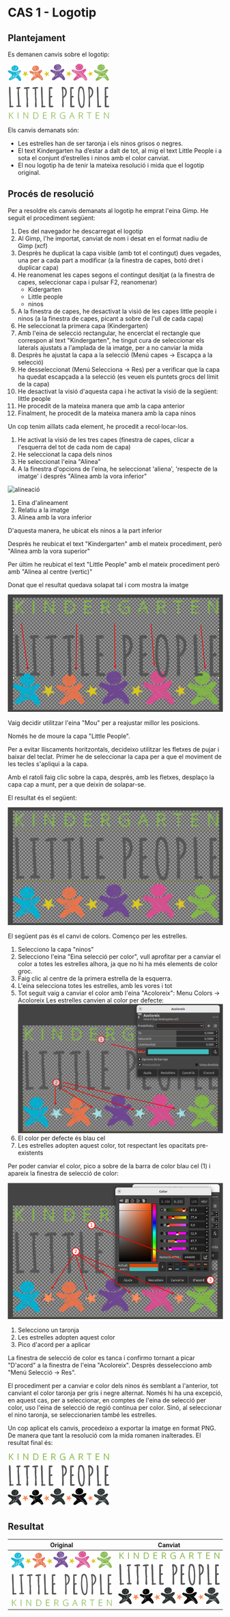 # CAS 1 - Logotip
## Plantejament

Es demanen canvis sobre el logotip:

![logotip original](./images/logo-kindergarten.png)

Els canvis demanats són:

- Les estrelles han de ser taronja i els ninos grisos o negres.
- El text Kindergarten ha d’estar a dalt de tot, al mig el text Little People i a sota el conjunt
  d’estrelles i ninos amb el color canviat.
- El nou logotip ha de tenir la mateixa resolució i mida que el logotip original.

## Procés de resolució

Per a resoldre els canvis demanats al logotip he emprat l'eina Gimp. He seguit el procediment següent:

1. Des del navegador he descarregat el logotip
2. Al Gimp, l'he importat, canviat de nom i desat en el format nadiu de Gimp (xcf)
3. Desprès he duplicat la capa visible (amb tot el contingut) dues vegades, una per a cada part a modificar (a la finestra de capes, botó dret i duplicar capa)
4. He reanomenat les capes segons el contingut desitjat (a la finestra de capes, seleccionar capa i pulsar F2, reanomenar)
   * Kidergarten
   * Little people
   * ninos
5. A la finestra de capes, he desactivat la visió de les capes little people i ninos (a la finestra de capes, picant a sobre de l'ull de cada capa)
6. He seleccionat la primera capa (Kindergarten)
7. Amb l'eina de selecció rectangular, he encerclat el rectangle que correspon al text "Kindergarten", he tingut cura de seleccionar els laterals ajustats a l'amplada de la imatge, per a no canviar la mida
8. Desprès he ajustat la capa a la selecció (Menú capes -> Escapça a la selecció)
9. He desseleccionat (Menú Selecciona -> Res) per a verificar que la capa ha quedat escapçada a la selecció (es veuen els puntets grocs del límit de la capa)
10. He desactivat la visió d'aquesta capa i he activat la visió de la següent: little people
11. He procedit de la mateixa manera que amb la capa anterior
12. Finalment, he procedit de la mateixa manera amb la capa ninos



Un cop tenim aïllats cada element, he procedit a recol·locar-los.

1. He activat la visió de les tres capes (finestra de capes, clicar a l'esquerra del tot de cada nom de capa)
2. He seleccionat la capa dels ninos
3. He seleccionat l'eina "Alinea"
4. A la finestra d'opcions de l'eina, he seleccionat 'aliena', 'respecte de la imatge' i desprès "Alinea amb la vora inferior"

![alineació](./images/alineació.png)

1. Eina d'alineament
2. Relatiu a la imatge
3. Alinea amb la vora inferior

D'aquesta manera, he ubicat els ninos a la part inferior

Desprès he reubicat el text "Kindergarten" amb el mateix procediment, però "Alinea amb la vora superior"

Per últim he reubicat el text "Little People" amb el mateix procediment però amb "Alinea al centre (vertic)"

Donat que el resultat quedava solapat tal i com mostra la imatge

![solapament](./images/solapament.png)

Vaig decidir utilitzar l'eina "Mou" per a reajustar millor les posicions.

Només he de moure la capa "Little People".

Per a evitar lliscaments horitzontals, decideixo utilitzar les fletxes de pujar i baixar del teclat. Primer he de seleccionar la capa per a que el moviment de les tecles s'apliqui a la capa.

Amb el ratolí faig clic sobre la capa, desprès, amb les fletxes, desplaço la capa cap a munt, per a que deixin de solapar-se.

El resultat és el següent:

![reubicat](./images/reubicat.png)

El següent pas és el canvi de colors. Començo per les estrelles.

1. Selecciono la capa "ninos"
2. Selecciono l'eina "Eina selecció per color", vull aprofitar per a canviar el color a totes les estrelles alhora, ja que no hi ha més elements de color groc.
3. Faig clic al centre de la primera estrella de la esquerra.
4. L'eina selecciona totes les estrelles, amb les vores i tot
5. Tot seguit vaig a canviar el color amb l'eina "Acoloreix": Menu Colors -> Acoloreix
Les estrelles canvien al color per defecte:
![acoloreix-1](./images/acoloreix-1.png)
6. El color per defecte és blau cel
7. Les estrelles adopten aquest color, tot respectant les opacitats pre-existents

Per poder canviar el color, pico a sobre de la barra de color blau cel (1) i apareix la finestra de selecció de color:

![acoloreix-2](./images/acoloreix-2.png)

1. Selecciono un taronja
2. Les estrelles adopten aquest color
3. Pico d'acord per a aplicar

La finestra de selecció de color es tanca i confirmo tornant a picar "D'acord" a la finestra de l'eina "Acoloreix". Desprès desselecciono amb "Menú Selecció -> Res".



El procediment per a canviar e color dels ninos és semblant a l'anterior, tot canviant el color taronja per gris i negre alternat. Només hi ha una excepció, en aquest cas, per a seleccionar, en comptes de l'eina de selecció per color, uso l'eina de selecció de regió contínua per color. Sinó, al seleccionar el nino taronja, se seleccionarien també les estrelles.

Un cop aplicat els canvis, procedeixo a exportar la imatge en format PNG. De manera que tant la resolució com la mida romanen inalterades. El resultat final és:

![logotip canviat](./images/CAS-1-logo-kindergarten-canviat.png)

## Resultat

| Original                                            | Canviat                                                      |
| --------------------------------------------------- | ------------------------------------------------------------ |
| ![logotip original](./images/logo-kindergarten.png) | ![logotip canviat](./images/CAS-1-logo-kindergarten-canviat.png) |

